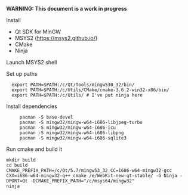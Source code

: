**WARNING: This document is a work in progress** 

Install
* Qt SDK for MinGW
* MSYS2 (https://msys2.github.io/)
* CMake
* Ninja

Launch MSYS2 shell

Set up paths
```
  export PATH=$PATH:/c/Qt/Tools/mingw530_32/bin/
  export PATH=$PATH:/c/Utils/CMake/cmake-3.6.2-win32-x86/bin/
  export PATH=$PATH:/c/Utils/ # I've put ninja here
```

Install dependencies
```
     pacman -S base-devel
     pacman -S mingw32/mingw-w64-i686-libjpeg-turbo
     pacman -S mingw32/mingw-w64-i686-icu
     pacman -S mingw32/mingw-w64-i686-libpng
     pacman -S mingw32/mingw-w64-i686-sqlite3
```

Run cmake and build it
```
mkdir build
cd build
CMAKE_PREFIX_PATH=/c/Qt/5.7/mingw53_32 CC=i686-w64-mingw32-gcc CXX=i686-w64-mingw32-g++ cmake /e/WebKit-new-qt-stable/ -G Ninja -DPORT=Qt -DCMAKE_PREFIX_PATH="/c/msys64/mingw32"
ninja
```